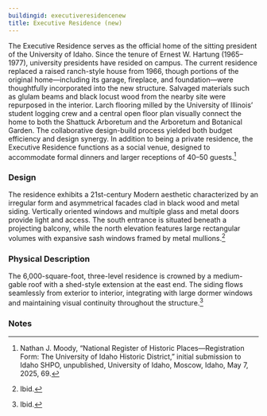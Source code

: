 ```yaml
---
buildingid: executiveresidencenew
title: Executive Residence (new)
---
```

The Executive Residence serves as the official home of the sitting president of the University of Idaho. Since the tenure of Ernest W. Hartung (1965–1977), university presidents have resided on campus. The current residence replaced a raised ranch-style house from 1966, though portions of the original home—including its garage, fireplace, and foundation—were thoughtfully incorporated into the new structure. Salvaged materials such as glulam beams and black locust wood from the nearby site were repurposed in the interior. Larch flooring milled by the University of Illinois’ student logging crew and a central open floor plan visually connect the home to both the Shattuck Arboretum and the Arboretum and Botanical Garden. The collaborative design-build process yielded both budget efficiency and design synergy. In addition to being a private residence, the Executive Residence functions as a social venue, designed to accommodate formal dinners and larger receptions of 40–50 guests.[^1]

### Design
The residence exhibits a 21st-century Modern aesthetic characterized by an irregular form and asymmetrical facades clad in black wood and metal siding. Vertically oriented windows and multiple glass and metal doors provide light and access. The south entrance is situated beneath a projecting balcony, while the north elevation features large rectangular volumes with expansive sash windows framed by metal mullions.[^2]

### Physical Description
The 6,000-square-foot, three-level residence is crowned by a medium-gable roof with a shed-style extension at the east end. The siding flows seamlessly from exterior to interior, integrating with large dormer windows and maintaining visual continuity throughout the structure.[^3] 

### Notes  
[^1]: Nathan J. Moody, “National Register of Historic Places—Registration Form: The University of Idaho Historic District,” initial submission to Idaho SHPO, unpublished, University of Idaho, Moscow, Idaho, May 7, 2025, 69.  
[^2]: Ibid.  
[^3]: Ibid. 